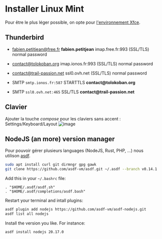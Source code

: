 # Installer Linux Mint

Pour être le plus léger possible, on opte pour [l'environnement Xfce](https://www.linuxmint.com/download.php).

## Thunderbird

* [fabien.petitjean@free.fr](mailto:fabien.petitjean@free.fr) __fabien.petitjean__ imap.free.fr:993 (SSL/TLS) normal password
* [contact@tolokoban.org](mailto:contact@tolokoban.org) imap.ionos.fr:993 (SSL/TLS) normal password
* [contact@trail-passion.net](mailto:contact@trail-passion.net) ssl0.ovh.net (SSL/TLS) normal password

* SMTP `smtp.ionos.fr:587` STARTTLS __contact@tolokoban.org__
* SMTP `ssl0.ovh.net:465` SSL/TLS __contact@trail-passion.net__

## Clavier

Ajouter la touche _compose_ pour les claviers sans accent : Settings/Keyboard/Layout
![image](https://github.com/user-attachments/assets/01809496-e31a-4aaa-b534-7791ff494295)

## NodeJS (an more) version manager

Pour pouvoir gérer plusieurs languages (NodeJS, Rust, PHP, ...) nous utilison [asdf](https://github.com/asdf-vm/asdf).

```bash
sudo apt install curl git dirmngr gpg gawk
git clone https://github.com/asdf-vm/asdf.git ~/.asdf --branch v0.14.1
```

Add this in your `~/.bashrc` file:

```
. "$HOME/.asdf/asdf.sh"
. "$HOME/.asdf/completions/asdf.bash"
```

Restart your terminal and intall plugins:

```bash
asdf plugin add nodejs https://github.com/asdf-vm/asdf-nodejs.git
asdf list all nodejs
```

Install the version you like. For instance:

```bash
asdf install nodejs 20.17.0
```
